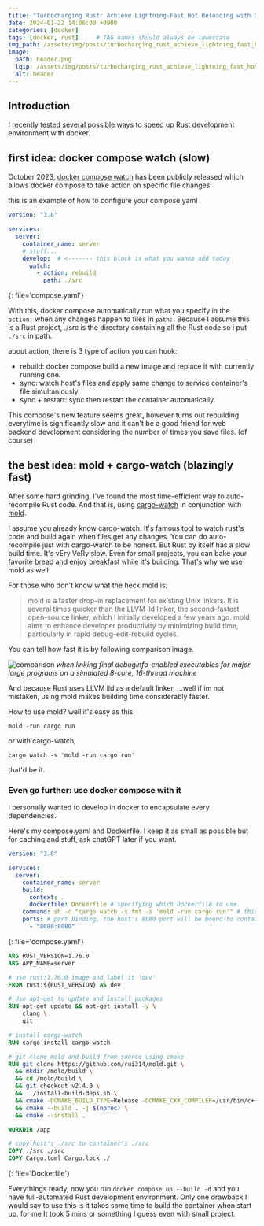 ```yaml
---
title: "Turbocharging Rust: Achieve Lightning-Fast Hot Reloading with Docker and Mold"
date: 2024-01-22 14:06:00 +0900
categories: [docker]
tags: [docker, rust]     # TAG names should always be lowercase
img_path: /assets/img/posts/turbocharging_rust_achieve_lightning_fast_hot_reloading_with_docker_and_mold/
image:
  path: header.png
  lqip: /assets/img/posts/turbocharging_rust_achieve_lightning_fast_hot_reloading_with_docker_and_mold/header.svg
  alt: header
---
```


## Introduction

I recently tested several possible ways to speed up Rust development environment with docker.

## first idea: docker compose watch (slow)

October 2023, [docker compose watch](https://docs.docker.com/compose/file-watch/) has been publicly released which allows docker compose to take action on specific file changes.

this is an example of how to configure your compose.yaml

```yaml
version: "3.8"

services:
  server:
    container_name: server
    # stuff...
    develop:  # <------- this block is what you wanna add today
      watch:
        - action: rebuild
          path: ./src
```
{: file='compose.yaml'}

With this, docker compose automatically run what you specify in the `action:` when any changes happen to files in `path:`. Because I assume this is a Rust project, ./src is the directory containing all the Rust code so i put `./src` in path.

about action, there is 3 type of action you can hook:

- rebuild: docker compose build a new image and replace it with currently running one.
- sync: watch host's files and apply same change to service container's file simultaniously
- sync + restart: sync then restart the container automatically.

This compose's new feature seems great, however turns out rebuilding everytime is significantly slow and it can't be a good friend for web backend development considering the number of times you save files. (of course)

## the best idea: mold + cargo-watch (blazingly fast)

After some hard grinding, I've found the most time-efficient way to auto-recompile Rust code. And that is, using [cargo-watch](https://crates.io/crates/cargo-watch) in conjunction with [mold](https://github.com/rui314/mold).

I assume you already know cargo-watch. It's famous tool to watch rust's code and build again when files get any changes. You can do auto-recompile just with cargo-watch to be honest. But Rust by itself has a slow build time. It's vEry VeRy slow. Even for small projects, you can bake your favorite bread and enjoy breakfast while it's building. That's why we use mold as well.

For those who don't know what the heck mold is:
> mold is a faster drop-in replacement for existing Unix linkers. It is several times quicker than the LLVM lld linker, the second-fastest open-source linker, which I initially developed a few years ago. mold aims to enhance developer productivity by minimizing build time, particularly in rapid debug-edit-rebuild cycles.

You can tell how fast it is by following comparison image.

![comparison](comparison.png)
_when linking final debuginfo-enabled executables for major large programs on a simulated 8-core, 16-thread machine_

And because Rust uses LLVM lld as a default linker, ...well if im not mistaken, using mold makes building time considerably faster.

How to use mold? well it's easy as this

```shell
mold -run cargo run
```

or with cargo-watch,

```shell
cargo watch -s 'mold -run cargo run'
```

that'd be it.

### Even go further: use docker compose with it

I personally wanted to develop in docker to encapsulate every dependencies.

Here's my compose.yaml and Dockerfile. I keep it as small as possible but for caching and stuff, ask chatGPT later if you want.

```yaml
version: "3.8"

services:
  server:
    container_name: server
    build:
      context: .
      dockerfile: Dockerfile # specifying which Dockerfile to use.
    command: sh -c "cargo watch -x fmt -s 'mold -run cargo run'" # this is the entry point and doing cargo watch
    ports: # port binding, the host's 8080 port will be bound to container's 8080 port.
      - "8080:8080"
```
{: file='compose.yaml'}

```Dockerfile
ARG RUST_VERSION=1.76.0
ARG APP_NAME=server

# use rust:1.76.0 image and label it 'dev'
FROM rust:${RUST_VERSION} AS dev

# Use apt-get to update and install packages
RUN apt-get update && apt-get install -y \
    clang \
    git

# install cargo-watch
RUN cargo install cargo-watch

# git clone mold and build from source using cmake
RUN git clone https://github.com/rui314/mold.git \
  && mkdir /mold/build \
  && cd /mold/build \
  && git checkout v2.4.0 \
  && ../install-build-deps.sh \
  && cmake -DCMAKE_BUILD_TYPE=Release -DCMAKE_CXX_COMPILER=/usr/bin/c++ .. \
  && cmake --build . -j $(nproc) \
  && cmake --install .

WORKDIR /app

# copy host's ./src to container's ./src
COPY ./src ./src
COPY Cargo.toml Cargo.lock ./
```
{: file='Dockerfile'}

Everythings ready, now you run `docker compose up --build -d` and you have full-automated Rust development environment.
Only one drawback I would say to use this is it takes some time to build the container when start up. for me It took 5 mins or something I guess even with small project.